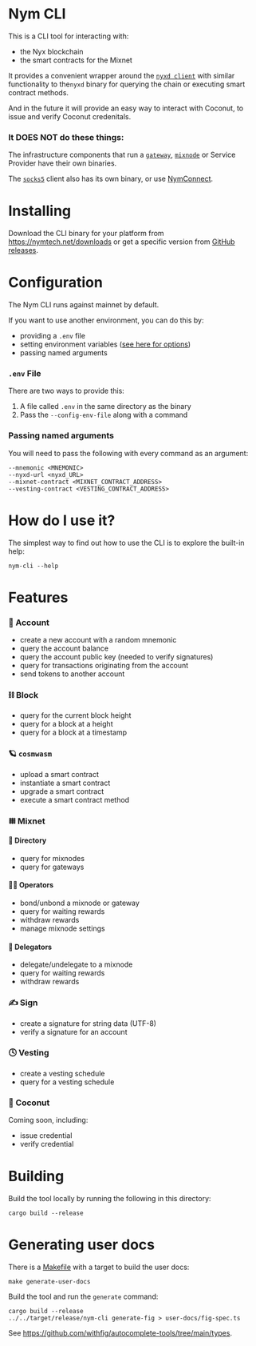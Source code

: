# Nym CLI

This is a CLI tool for interacting with:

- the Nyx blockchain
- the smart contracts for the Mixnet

It provides a convenient wrapper around the [`nyxd client`](../../common/client-libs) with similar functionality to the`nyxd` binary for querying the chain or executing smart contract methods.

And in the future it will provide an easy way to interact with Coconut, to issue and verify Coconut credenitals.

### It DOES NOT do these things:

The infrastructure components that run a [`gateway`](../../gateway), [`mixnode`](../../mixnode) or Service Provider have their own binaries.

The [`socks5`](../../common/socks5) client also has its own binary, or use [NymConnect](../../nym-connect).

# Installing

Download the CLI binary for your platform from https://nymtech.net/downloads or get a specific version from [GitHub releases](https://github.com/nymtech/nym/releases?q=nym-cli&expanded=true).

# Configuration

The Nym CLI runs against mainnet by default.

If you want to use another environment, you can do this by:
- providing a `.env` file
- setting environment variables ([see here for options](../../common/network-defaults/envs/mainnet.env))
- passing named arguments

### `.env` File

There are two ways to provide this:

1. A file called `.env` in the same directory as the binary
2. Pass the `--config-env-file` along with a command

### Passing named arguments

You will need to pass the following with every command as an argument:

```
--mnemonic <MNEMONIC>                    
--nyxd-url <nyxd_URL>                    
--mixnet-contract <MIXNET_CONTRACT_ADDRESS>      
--vesting-contract <VESTING_CONTRACT_ADDRESS>
```

# How do I use it?

The simplest way to find out how to use the CLI is to explore the built-in help:

```
nym-cli --help
```

# Features

### 🏦 Account

- create a new account with a random mnemonic
- query the account balance
- query the account public key (needed to verify signatures)
- query for transactions originating from the account
- send tokens to another account

### ⛓ Block

- query for the current block height
- query for a block at a height
- query for a block at a timestamp

### 🪐 `cosmwasm`

- upload a smart contract
- instantiate a smart contract
- upgrade a smart contract
- execute a smart contract method

### 𐄳 Mixnet

#### 📒 Directory

- query for mixnodes
- query for gateways

#### 🧑‍🔧 Operators

- bond/unbond a mixnode or gateway
- query for waiting rewards
- withdraw rewards
- manage mixnode settings

#### 🥩 Delegators

- delegate/undelegate to a mixnode
- query for waiting rewards
- withdraw rewards

### ✍ Sign

- create a signature for string data (UTF-8)
- verify a signature for an account

### 🕓 Vesting
- create a vesting schedule
- query for a vesting schedule

### 🥥 Coconut

Coming soon, including:

- issue credential
- verify credential

# Building

Build the tool locally by running the following in this directory:

```
cargo build --release
```

# Generating user docs

There is a [Makefile](./Makefile) with a target to build the user docs:

```
make generate-user-docs
```

Build the tool and run the `generate` command:

```
cargo build --release
../../target/release/nym-cli generate-fig > user-docs/fig-spec.ts
```

See https://github.com/withfig/autocomplete-tools/tree/main/types.